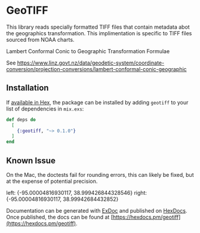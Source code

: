 # GeoTIFF

This library reads specially formatted TIFF files that contain metadata abot the geographics transformation.
This implimentation is specific to TIFF files sourced from NOAA charts.

Lambert Conformal Conic to Geographic Transformation Formulae

See https://www.linz.govt.nz/data/geodetic-system/coordinate-conversion/projection-conversions/lambert-conformal-conic-geographic
 

## Installation

If [available in Hex](https://hex.pm/docs/publish), the package can be installed
by adding `geotiff` to your list of dependencies in `mix.exs`:

```elixir
def deps do
  [
    {:geotiff, "~> 0.1.0"}
  ]
end
```
## Known Issue

On the Mac, the doctests fail for rounding errors, this can likely be fixed, but at the expense of potential precision.

left:  {-95.00004816930117, 38.999426844328546}
right: {-95.00004816930117, 38.99942684432852}


Documentation can be generated with [ExDoc](https://github.com/elixir-lang/ex_doc)
and published on [HexDocs](https://hexdocs.pm). Once published, the docs can
be found at [https://hexdocs.pm/geotiff](https://hexdocs.pm/geotiff).


